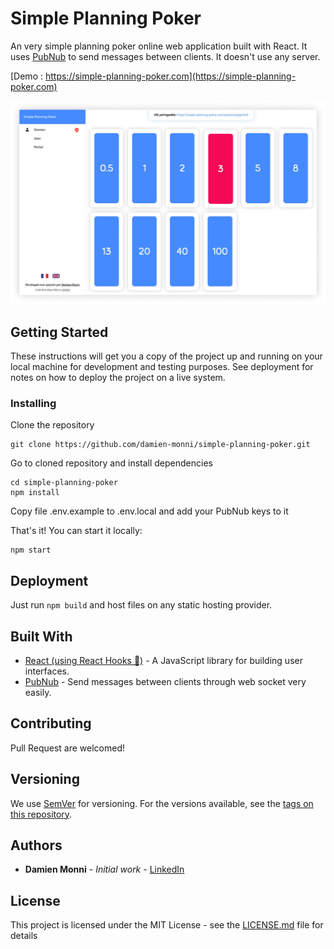 # Simple Planning Poker

An very simple planning poker online web application built with React.
It uses [PubNub](https://www.pubnub.com) to send messages between clients.
It doesn't use any server.

[Demo : https://simple-planning-poker.com](https://simple-planning-poker.com)

![Poker session page](docs/images/session-1-0-0.png)

## Getting Started

These instructions will get you a copy of the project up and running on your local machine for development and testing purposes. See deployment for notes on how to deploy the project on a live system.

### Installing

Clone the repository

```
git clone https://github.com/damien-monni/simple-planning-poker.git
```

Go to cloned repository and install dependencies

```
cd simple-planning-poker
npm install
```

Copy file .env.example to .env.local and add your PubNub keys to it

That's it! You can start it locally:

```
npm start
```

## Deployment

Just run `npm build` and host files on any static hosting provider.

## Built With

- [React (using React Hooks 💪)](https://reactjs.org) - A JavaScript library for building user interfaces.
- [PubNub](https://www.pubnub.com) - Send messages between clients through web socket very easily.

## Contributing

Pull Request are welcomed!

## Versioning

We use [SemVer](http://semver.org) for versioning. For the versions available, see the [tags on this repository](https://github.com/your/project/tags).

## Authors

- **Damien Monni** - _Initial work_ - [LinkedIn](https://www.linkedin.com/in/damien-monni)

## License

This project is licensed under the MIT License - see the [LICENSE.md](LICENSE.md) file for details
